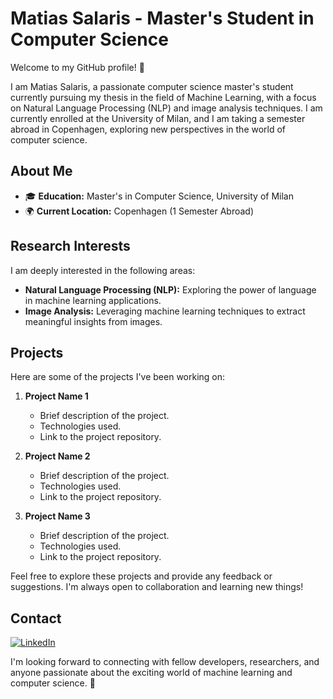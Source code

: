 # Matias Salaris - Master's Student in Computer Science

Welcome to my GitHub profile! 👋

I am Matias Salaris, a passionate computer science master's student currently pursuing my thesis in the field of Machine Learning, with a focus on Natural Language Processing (NLP) and image analysis techniques. I am currently enrolled at the University of Milan, and I am taking a semester abroad in Copenhagen, exploring new perspectives in the world of computer science.

## About Me

- 🎓 **Education:** Master's in Computer Science, University of Milan
- 🌍 **Current Location:** Copenhagen (1 Semester Abroad)

## Research Interests

I am deeply interested in the following areas:

- **Natural Language Processing (NLP):** Exploring the power of language in machine learning applications.
- **Image Analysis:** Leveraging machine learning techniques to extract meaningful insights from images.

## Projects

Here are some of the projects I've been working on:

1. **Project Name 1**
   - Brief description of the project.
   - Technologies used.
   - Link to the project repository.

2. **Project Name 2**
   - Brief description of the project.
   - Technologies used.
   - Link to the project repository.

3. **Project Name 3**
   - Brief description of the project.
   - Technologies used.
   - Link to the project repository.

Feel free to explore these projects and provide any feedback or suggestions. I'm always open to collaboration and learning new things!

## Contact

[![LinkedIn](https://img.shields.io/badge/Linkedin-%230077B5.svg?style=flat&logo=linkedin&logoColor=white)](https://www.linkedin.com/in/matias-salaris-62352815a)


I'm looking forward to connecting with fellow developers, researchers, and anyone passionate about the exciting world of machine learning and computer science. 🚀

